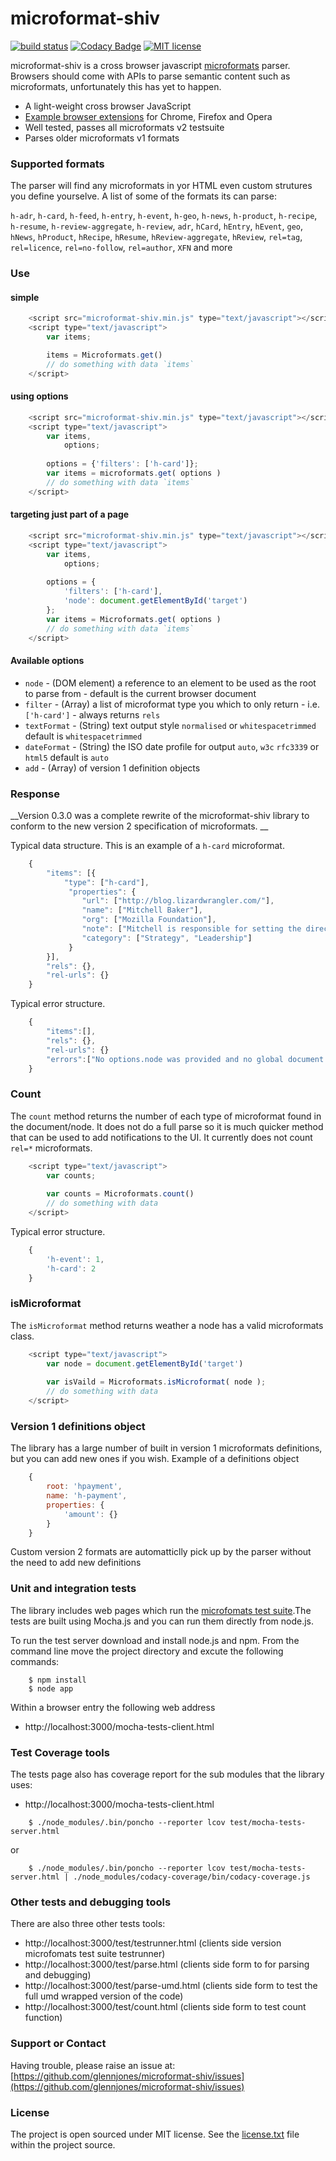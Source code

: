 # microformat-shiv

[![build status](https://secure.travis-ci.org/glennjones/microformat-shiv.png)](http://travis-ci.org/glennjones/microformat-shiv)
[![Codacy Badge](https://www.codacy.com/project/badge/520b9cab36254761b100c33d3e3899e3)](https://www.codacy.com/app/glennjonesnet/microformat-shiv)
[![MIT license](http://img.shields.io/badge/license-MIT-blue.svg?style=flat)](https://raw.github.com/glennjones/microformat-shic/master/license.txt)



microformat-shiv is a cross browser javascript [microformats](http://microformats.org/wiki/microformats-2) parser. Browsers should come with APIs to parse semantic content such as microformats, unfortunately this has yet to happen.

* A light-weight cross browser JavaScript 
* [Example browser extensions](https://github.com/glennjones/microformat-shiv/tree/master/examples) for Chrome, Firefox and Opera
* Well tested, passes all microformats v2 testsuite
* Parses older microformats v1 formats


### Supported formats
The parser will find any microformats in yor HTML even custom strutures you define yourselve. A list of some of the formats its can parse:

`h-adr`, `h-card`, `h-feed`, `h-entry`, `h-event`, `h-geo`, `h-news`, `h-product`, `h-recipe`, `h-resume`, `h-review-aggregate`, `h-review`, `adr`, `hCard`, `hEntry`, `hEvent`, `geo`, `hNews`, `hProduct`, `hRecipe`, `hResume`, `hReview-aggregate`, `hReview`, `rel=tag`, `rel=licence`, `rel=no-follow`, `rel=author`, `XFN` and more



### Use

#### simple
```javascript
    <script src="microformat-shiv.min.js" type="text/javascript"></script>
    <script type="text/javascript">
        var items;

        items = Microformats.get()
        // do something with data `items`
    </script>
```    


#### using options
```javascript
    <script src="microformat-shiv.min.js" type="text/javascript"></script>
    <script type="text/javascript">
        var items,
            options;
        
        options = {'filters': ['h-card']};
        var items = microformats.get( options )
        // do something with data `items`
    </script>
``` 

#### targeting just part of a page
```javascript
    <script src="microformat-shiv.min.js" type="text/javascript"></script>
    <script type="text/javascript">
        var items,
            options;
        
        options = {
            'filters': ['h-card'],
            'node': document.getElementById('target')
        };
        var items = Microformats.get( options )
        // do something with data `items`
    </script>    
```  

#### Available options
* `node` - (DOM element) a reference to an element to be used as the root to parse from - default is the current browser document
* `filter` - (Array) a list of microformat type you which to only return - i.e. `['h-card']` - always returns `rels`
* `textFormat` - (String) text output style `normalised` or `whitespacetrimmed` default is `whitespacetrimmed`
* `dateFormat` - (String) the ISO date profile for output `auto`, `w3c` `rfc3339` or `html5` default is `auto`
* `add` - (Array) of version 1 definition objects


### Response 

__Version 0.3.0 was a complete rewrite of the microformat-shiv library to conform to the new version 2 specification of microformats. __

Typical data structure. This is an example of a `h-card` microformat.
```javascript
    {
        "items": [{
            "type": ["h-card"],
             "properties": {
                "url": ["http://blog.lizardwrangler.com/"],
                "name": ["Mitchell Baker"],
                "org": ["Mozilla Foundation"],
                "note": ["Mitchell is responsible for setting the direction Mozilla ..."],
                "category": ["Strategy", "Leadership"]
             }
        }],
        "rels": {},
        "rel-urls": {}
    }
```  
Typical error structure. 
```javascript
    {
        "items":[],
        "rels": {},
        "rel-urls": {}
        "errors":["No options.node was provided and no global document object could be found."]
    }
```  


### Count
The `count` method returns the number of each type of microformat found in the document/node. It does not do a full parse so it is much quicker 
method that can be used to add notifications to the UI. It currently does not count `rel=*` microformats.
```javascript
    <script type="text/javascript">
        var counts;
        
        var counts = Microformats.count()
        // do something with data 
    </script>    
```  
Typical error structure. 
```javascript
    {
        'h-event': 1,
        'h-card': 2
    }
```  

### isMicroformat
The `isMicroformat` method returns weather a node has a valid microformats class.
```javascript
    <script type="text/javascript">
        var node = document.getElementById('target')
        
        var isVaild = Microformats.isMicroformat( node );
        // do something with data 
    </script>    
```  

### Version 1 definitions object
The library has a large number of built in version 1 microformats definitions, but you can add new ones if you wish. Example of a definitions object
```javascript
    {
		root: 'hpayment',
		name: 'h-payment',
		properties: {
			'amount': {}
		}
	}
```  
Custom version 2 formats are automatticlly pick up by the parser without the need to add new definitions

### Unit and integration tests

The library includes web pages which run the [microfomats test suite](https://github.com/microformats/tests).The tests are built using Mocha.js and you can run them directly from node.js.

To run the test server download and install node.js and npm. From the command line move the project directory and excute the following commands:
```  
    $ npm install
    $ node app
```      
Within a browser entry the following web address

*  http://localhost:3000/mocha-tests-client.html
    
    
### Test Coverage tools
The tests page also has coverage report for the sub modules that the library uses:

*  http://localhost:3000/mocha-tests-client.html 

```  
    $ ./node_modules/.bin/poncho --reporter lcov test/mocha-tests-server.html
```  

or

```  
    $ ./node_modules/.bin/poncho --reporter lcov test/mocha-tests-server.html | ./node_modules/codacy-coverage/bin/codacy-coverage.js
```  

### Other tests and debugging tools
There are also three other tests tools:

* http://localhost:3000/test/testrunner.html (clients side version microfomats test suite testrunner)
* http://localhost:3000/test/parse.html (clients side form to for parsing and debugging)
* http://localhost:3000/test/parse-umd.html (clients side form to test the full umd wrapped version of the code)
* http://localhost:3000/test/count.html (clients side form to test count function)

### Support or Contact

Having trouble, please raise an issue at: [https://github.com/glennjones/microformat-shiv/issues](https://github.com/glennjones/microformat-shiv/issues)


### License

The project is open sourced under MIT license. See the [license.txt](https://raw.github.com/glennjones/microformat-shic/master/license.txt "license.txt") file within the project source.